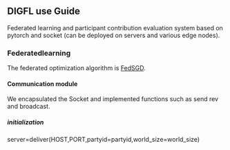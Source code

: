 ##                     **DIGFL use Guide**
Federated learning and participant contribution evaluation system based on pytorch and socket (can be deployed on servers and various edge nodes).
 
 ### Federatedlearning
 
The federated optimization algorithm is [FedSGD](https://arxiv.org/pdf/1602.05629.pdf).
 
 
#### Communication module
We encapsulated the Socket and implemented functions such as send rev and broadcast.

##### initialization

 server=deliver(HOST,PORT,partyid=partyid,world_size=world_size)

